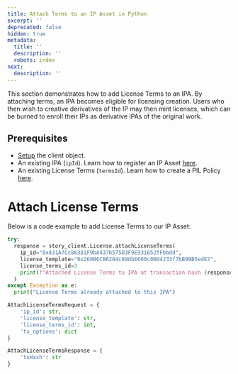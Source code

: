 ```yaml
---
title: Attach Terms to an IP Asset in Python
excerpt: ''
deprecated: false
hidden: true
metadata:
  title: ''
  description: ''
  robots: index
next:
  description: ''
---
```

This section demonstrates how to add License Terms to an IPA. By attaching terms, an IPA becomes eligible for licensing creation. Users who then wish to creative derivatives of the IP may then mint licenses, which can be burned to enroll their IPs as derivative IPAs of the original work.

## Prerequisites

- [Setup](doc:python-sdk-setup) the client object.
- An existing IPA (`ipId`). Learn how to register an IP Asset [here](doc:register-an-nft-as-an-ip-asset-python).
- An existing License Terms (`termsId`). Learn how to create a PIL Policy [here](doc:register-pil-terms-python).

# Attach License Terms

Below is a code example to add License Terms to our IP Asset:

```python Python
try:
  response = story_client.License.attachLicenseTerms(
    ip_id="0x431A7Cc86381F9bA437b575D3F9E931652fFbbdd", 
    license_template="0x260B6CB6284c89dbE660c0004233f7bB99B5edE7", 
    license_terms_id=3
    print(f"Attached License Terms to IPA at transaction hash {response['txHash']}.")
  )
except Exception as e:
  print("License Terms already attached to this IPA")
```
```python Request Type
AttachLicenseTermsRequest = {
    'ip_id': str,
    'license_template': str,
    'license_terms_id': int,
    'tx_options': dict
}
```
```python Response Type
AttachLicenseTermsResponse = {
    'txHash': str
}
```